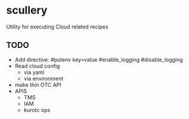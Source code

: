 # scullery
Utility for executing Cloud related recipes

## TODO

- Add directive:
  #putenv key=value
  #enable_logging
  #disable_logging
- Read cloud config
  - via yaml
  - via environment
- make thin OTC API
- APIS
  - TMS
  - IAM
  - kurotc ops
